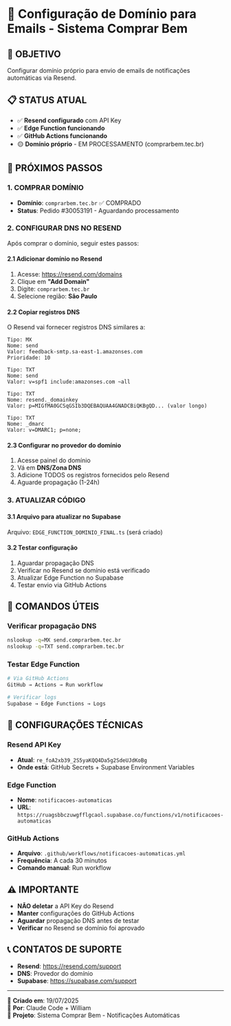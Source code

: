 # 📧 Configuração de Domínio para Emails - Sistema Comprar Bem

## 🎯 OBJETIVO
Configurar domínio próprio para envio de emails de notificações automáticas via Resend.

## 📋 STATUS ATUAL
- ✅ **Resend configurado** com API Key
- ✅ **Edge Function funcionando** 
- ✅ **GitHub Actions funcionando**
- 🟡 **Domínio próprio** - EM PROCESSAMENTO (comprarbem.tec.br)

## 🚀 PRÓXIMOS PASSOS

### 1. COMPRAR DOMÍNIO
- **Domínio**: `comprarbem.tec.br` ✅ COMPRADO
- **Status**: Pedido #30053191 - Aguardando processamento

### 2. CONFIGURAR DNS NO RESEND
Após comprar o domínio, seguir estes passos:

#### 2.1 Adicionar domínio no Resend
1. Acesse: https://resend.com/domains
2. Clique em **"Add Domain"**
3. Digite: `comprarbem.tec.br`
4. Selecione região: **São Paulo**

#### 2.2 Copiar registros DNS
O Resend vai fornecer registros DNS similares a:

```dns
Tipo: MX
Nome: send
Valor: feedback-smtp.sa-east-1.amazonses.com
Prioridade: 10

Tipo: TXT  
Nome: send
Valor: v=spf1 include:amazonses.com ~all

Tipo: TXT
Nome: resend._domainkey
Valor: p=MIGfMA0GCSqGSIb3DQEBAQUAA4GNADCBiQKBgQD... (valor longo)

Tipo: TXT
Nome: _dmarc
Valor: v=DMARC1; p=none;
```

#### 2.3 Configurar no provedor do domínio
1. Acesse painel do domínio
2. Vá em **DNS/Zona DNS**
3. Adicione TODOS os registros fornecidos pelo Resend
4. Aguarde propagação (1-24h)

### 3. ATUALIZAR CÓDIGO

#### 3.1 Arquivo para atualizar no Supabase
Arquivo: `EDGE_FUNCTION_DOMINIO_FINAL.ts` (será criado)

#### 3.2 Testar configuração
1. Aguardar propagação DNS
2. Verificar no Resend se domínio está verificado
3. Atualizar Edge Function no Supabase  
4. Testar envio via GitHub Actions

## 📝 COMANDOS ÚTEIS

### Verificar propagação DNS
```bash
nslookup -q=MX send.comprarbem.tec.br
nslookup -q=TXT send.comprarbem.tec.br
```

### Testar Edge Function
```bash
# Via GitHub Actions
GitHub → Actions → Run workflow

# Verificar logs
Supabase → Edge Functions → Logs
```

## 🔧 CONFIGURAÇÕES TÉCNICAS

### Resend API Key
- **Atual**: `re_foA2xb39_2S5yaKQQ4Da5g2SdeUJdKoBg`
- **Onde está**: GitHub Secrets + Supabase Environment Variables

### Edge Function
- **Nome**: `notificacoes-automaticas`
- **URL**: `https://ruagsbbczuwgfflgcaol.supabase.co/functions/v1/notificacoes-automaticas`

### GitHub Actions
- **Arquivo**: `.github/workflows/notificacoes-automaticas.yml`
- **Frequência**: A cada 30 minutos
- **Comando manual**: Run workflow

## ⚠️ IMPORTANTE
- **NÃO deletar** a API Key do Resend
- **Manter** configurações do GitHub Actions
- **Aguardar** propagação DNS antes de testar
- **Verificar** no Resend se domínio foi aprovado

## 📞 CONTATOS DE SUPORTE
- **Resend**: https://resend.com/support
- **DNS**: Provedor do domínio
- **Supabase**: https://supabase.com/support

---
📅 **Criado em**: 19/07/2025  
👤 **Por**: Claude Code + William  
🎯 **Projeto**: Sistema Comprar Bem - Notificações Automáticas